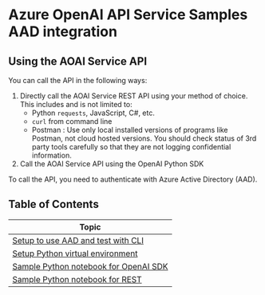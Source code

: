 # Azure OpenAI API Service Samples AAD integration

## Using the AOAI Service API

You can call the API in the following ways:
1. Directly call the AOAI Service REST API using your method of choice.  This includes and is not limited to:
    * Python `requests`, JavaScript, C#, etc.
    * `curl` from command line 
    * Postman : Use only local installed versions of programs like Postman, not cloud hosted versions.  You should check status of 3rd party tools carefully so that they are not logging confidential information.
2. Call the AOAI Service API using the OpenAI Python SDK

To call the API, you need to authenticate with Azure Active Directory (AAD).

## Table of Contents

|Topic| 
|--|
| [Setup to use AAD and test with CLI](setup_aad.md) | 
| [Setup Python virtual environment](setup_python_env.md) | 
| [Sample Python notebook for OpenAI SDK](aad_integration_example_sdk.ipynb) |  
| [Sample Python notebook for REST](aad_integration_example_restapi.ipynb) |

